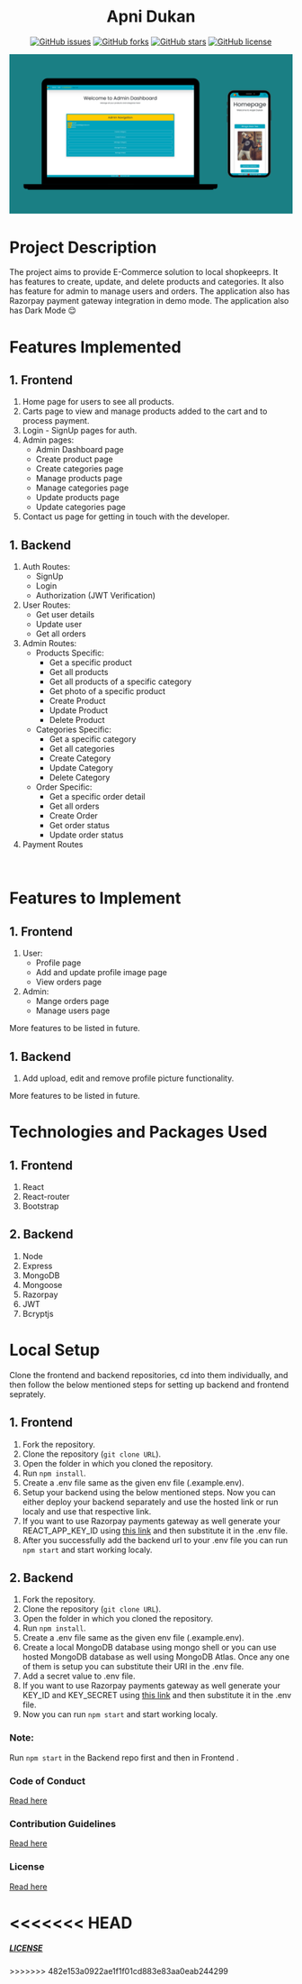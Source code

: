 
<div align="center">

# Apni Dukan

[![GitHub issues](https://img.shields.io/github/issues/kunaljain0212/Apni-Dukan-Frontend?style=for-the-badge)](https://github.com/kunaljain0212/Apni-Dukan-Frontend/issues) [![GitHub forks](https://img.shields.io/github/forks/kunaljain0212/Apni-Dukan-Frontend?style=for-the-badge)](https://github.com/kunaljain0212/Apni-Dukan-Frontend/network) [![GitHub stars](https://img.shields.io/github/stars/kunaljain0212/Apni-Dukan-Frontend?style=for-the-badge)](https://github.com/kunaljain0212/Apni-Dukan-Frontend/stargazers) [![GitHub license](https://img.shields.io/github/license/kunaljain0212/Apni-Dukan-Frontend?style=for-the-badge)](https://github.com/kunaljain0212/Apni-Dukan-Frontend/blob/master/LICENSE)

<img   src="./readme_assets/1.png">

</div>


# Project Description

The project aims to provide E-Commerce solution to local shopkeeprs. It has features to create, update, and delete products and categories. It also has feature for admin to manage users and orders. The application also has Razorpay payment gateway integration in demo mode.
The application also has Dark Mode :relieved:


# Features Implemented

## 1. Frontend

1. Home page for users to see all products.
2. Carts page to view and manage products added to the cart and to process payment.
3. Login - SignUp pages for auth.
4. Admin pages:
   - Admin Dashboard page
   - Create product page
   - Create categories page
   - Manage products page
   - Manage categories page
   - Update products page
   - Update categories page
5. Contact us page for getting in touch with the developer.

## 1. Backend

1. Auth Routes:
   - SignUp
   - Login
   - Authorization (JWT Verification)
2. User Routes:
   - Get user details
   - Update user
   - Get all orders
3. Admin Routes:
   - Products Specific:
     - Get a specific product
     - Get all products
     - Get all products of a specific category
     - Get photo of a specific product
     - Create Product
     - Update Product
     - Delete Product
   - Categories Specific:
     - Get a specific category
     - Get all categories
     - Create Category
     - Update Category
     - Delete Category
   - Order Specific:
     - Get a specific order detail
     - Get all orders
     - Create Order
     - Get order status
     - Update order status
4. Payment Routes

<br/>

# Features to Implement

## 1. Frontend

1. User:
   - Profile page
   - Add and update profile image page
   - View orders page
2. Admin:
   - Mange orders page
   - Manage users page

More features to be listed in future.

## 1. Backend

1. Add upload, edit and remove profile picture functionality.

More features to be listed in future.

# Technologies and Packages Used

## 1. Frontend

1. React
2. React-router
3. Bootstrap

## 2. Backend

1. Node
2. Express
3. MongoDB
4. Mongoose
5. Razorpay
6. JWT
7. Bcryptjs

# Local Setup

Clone the frontend and backend repositories, cd into them individually, and then follow the below mentioned steps for setting up backend and frontend seprately.

## 1. Frontend

1. Fork the repository.
2. Clone the repository (`git clone URL`).
3. Open the folder in which you cloned the repository.
4. Run `npm install`.
5. Create a .env file same as the given env file (.example.env).
6. Setup your backend using the below mentioned steps. Now you can either deploy your backend separately and use the hosted link or run localy and use that respective link.
7. If you want to use Razorpay payments gateway as well generate your REACT_APP_KEY_ID using [this link](https://razorpay.com/docs/payment-gateway/dashboard-guide/settings/api-keys/) and then substitute it in the .env file.
8. After you successfully add the backend url to your .env file you can run `npm start` and start working localy.

## 2. Backend

1. Fork the repository.
2. Clone the repository (`git clone URL`).
3. Open the folder in which you cloned the repository.
4. Run `npm install`.
5. Create a .env file same as the given env file (.example.env).
6. Create a local MongoDB database using mongo shell or you can use hosted MongoDB database as well using MongoDB Atlas. Once any one of them is setup you can substitute their URI in the .env file.
7. Add a secret value to .env file.
8. If you want to use Razorpay payments gateway as well generate your KEY_ID and KEY_SECRET using [this link](https://razorpay.com/docs/payment-gateway/dashboard-guide/settings/api-keys/) and then substitute it in the .env file.
9. Now you can run `npm start` and start working localy.

### Note:

Run `npm start` in the Backend repo first and then in Frontend .

### Code of Conduct

[Read here](https://github.com/kunaljain0212/Apni-Dukan-Frontend/blob/master/CODE_OF_CONDUCT.md)

### Contribution Guidelines

[Read here](https://github.com/kunaljain0212/Apni-Dukan-Frontend/blob/master/CONTRIBUTION.md)

### License

[Read here](https://github.com/kunaljain0212/Apni-Dukan-Frontend/blob/master/LICENSE)

<<<<<<< HEAD
=======
<h5><a href="https://github.com/kunaljain0212/Apni-Dukan-Frontent/blob/master/LICENSE">LICENSE</a></h5>
>>>>>>> 482e153a0922ae1f1f01cd883e83aa0eab244299
